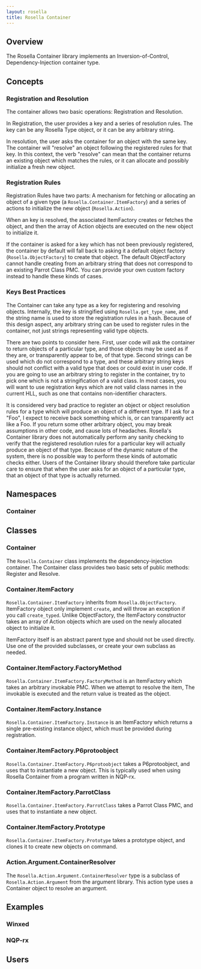 ```yaml
---
layout: rosella
title: Rosella Container
---
```


## Overview

The Rosella Container library implements an Inversion-of-Control,
Dependency-Injection container type.

## Concepts

### Registration and Resolution

The container allows two basic operations: Registration and Resolution.

In Registration, the user provides a key and a series of resolution rules. The
key can be any Rosella Type object, or it can be any arbitrary string.

In resolution, the user asks the container for an object with the same key.
The container will "resolve" an object following the registered rules for that
key. In this context, the verb "resolve" can mean that the container returns
an existing object which matches the rules, or it can allocate and possibly
initialize a fresh new object.

### Registration Rules

Registration Rules have two parts: A mechanism for fetching or allocating an
object of a given type (a `Rosella.Container.ItemFactory`) and a series of
actions to initialize the new object (`Rosella.Action`).

When an key is resolved, the associated ItemFactory creates or fetches the
object, and then the array of Action objects are executed on the new object to
initialize it.

If the container is asked for a key which has not been previously registered,
the container by default will fall back to asking it a default object factory
(`Rosella.ObjectFactory`) to create that object. The default ObjectFactory
cannot handle creating from an arbitrary string that does not correspond to
an existing Parrot Class PMC. You can provide your own custom factory instead
to handle these kinds of cases.

### Keys Best Practices

The Container can take any type as a key for registering and resolving
objects. Internally, the key is stringified using `Rosella.get_type_name`, and
the string name is used to store the registration rules in a hash. Because
of this design aspect, any arbitrary string can be used to register rules in
the container, not just strings representing valid type objects.

There are two points to consider here. First, user code will ask the container
to return objects of a particular type, and those objects may be used as if
they are, or transparently appear to be, of that type. Second strings can be
used which do not correspond to a type, and these arbitrary string keys should
not conflict with a valid type that does or could exist in user code. If you
are going to use an arbitrary string to register in the container, try to pick
one which is not a stringification of a valid class. In most cases, you will
want to use registration keys which are not valid class names in the current
HLL, such as one that contains non-identifier characters.

It is considered very bad practice to register an object or object resolution
rules for a type which will produce an object of a different type. If I ask
for a "Foo", I expect to receive back something which is, or can transparently
act like a Foo. If you return some other arbitrary object, you may break
assumptions in other code, and cause lots of headaches. Rosella's Container
library does not automatically perform any sanity checking to verify that
the registered resolution rules for a particular key will actually produce an
object of that type. Because of the dynamic nature of the system, there is no
possible way to perform these kinds of automatic checks either. Users of the
Container library should therefore take particular care to ensure that when
the user asks for an object of a particular type, that an object of that type
is actually returned.

## Namespaces

### Container

## Classes

### Container

The `Rosella.Container` class implements the dependency-injection container.
The Container class provides two basic sets of public methods: Register and
Resolve.

### Container.ItemFactory

`Rosella.Container.ItemFactory` inherits from `Rosella.ObjectFactory`.
ItemFactory object only implement `create`, and will throw an exception if you
call `create_typed`. Unlike ObjectFactory, the ItemFactory constructor takes
an array of Action objects which are used on the newly allocated object to
initialize it.

ItemFactory itself is an abstract parent type and should not be used directly.
Use one of the provided subclasses, or create your own subclass as needed.

### Container.ItemFactory.FactoryMethod

`Rosella.Container.ItemFactory.FactoryMethod` is an ItemFactory which takes
an arbitrary invokable PMC. When we attempt to resolve the item, The
invokable is executed and the return value is treated as the object.

### Container.ItemFactory.Instance

`Rosella.Container.ItemFactory.Instance` is an ItemFactory which returns a
single pre-existing instance object, which must be provided during
registration.

### Container.ItemFactory.P6protoobject

`Rosella.Container.ItemFactory.P6protoobject` takes a P6protoobject, and
uses that to instantiate a new object. This is typically used when using
Rosella Container from a program written in NQP-rx.

### Container.ItemFactory.ParrotClass

`Rosella.Container.ItemFactory.ParrotClass` takes a Parrot Class PMC, and
uses that to instantiate a new object.

### Container.ItemFactory.Prototype

`Rosella.Container.ItemFactory.Prototype` takes a prototype object, and clones
it to create new objects on command.

### Action.Argument.ContainerResolver

The `Rosella.Action.Argument.ContainerResolver` type is a subclass of
`Rosella.Action.Argument` from the argument library. This action type uses a
Container object to resolve an argument.

## Examples

### Winxed

### NQP-rx

## Users
